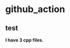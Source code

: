 # github_action
## test
<!--  UPDATE_README:START -->
**I have 3 cpp files.**
<!-- UPDATE_README:END -->